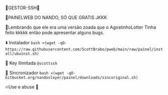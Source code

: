 🔰GESTOR-SSH🔰

🔹️PAINELWEB DO NANDO, SÓ QUE GRATIS JKKK

🔹️Lembrando que ele era uma versão zoada que o AgostinhoLotter
Tinha feito kkkkk então pode apresentar alguns bugs.

⬇️ Instalador
```bash <(wget -qO- https://raw.githubusercontent.com/ScottBrabo/pweb/main/raw/painel/install/ubuinst.sh)```

🔑 Key Ilimitada
```@scottssh```

🔄 Sincronizador
```bash <(wget -qO- bitbucket.org/nandoslayer/painel/downloads/sincoriginal.sh)```

🔥Use e abuse 🍷
